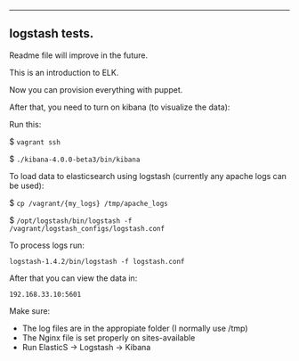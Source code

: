 ---
logstash tests.
---------------


Readme file will improve in the future.

This is an introduction to ELK.

Now you can provision everything with puppet.

After that, you need to turn on kibana (to visualize the data):

Run this:

$ `vagrant ssh`

$ `./kibana-4.0.0-beta3/bin/kibana`

To load data to elasticsearch using logstash (currently any apache logs can be used):

$ `cp /vagrant/{my_logs} /tmp/apache_logs`

$ `/opt/logstash/bin/logstash -f /vagrant/logstash_configs/logstash.conf`

To process logs run:

`logstash-1.4.2/bin/logstash -f logstash.conf`

After that you can view the data in:

`192.168.33.10:5601`

Make sure:

  - The log files are in the appropiate folder (I normally use /tmp)
  - The Nginx file is set properly on sites-available
  - Run ElasticS -> Logstash -> Kibana
